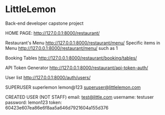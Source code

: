 # LittleLemon

Back-end developer capstone project

HOME PAGE: http://127.0.0.1:8000/restaurant/

Restaurant's Menu
http://127.0.0.1:8000/restaurant/menu/
Specific items in Menu
http://127.0.0.1:8000/restaurant/menu/<int> such as 1

Booking Tables
http://127.0.0.1:8000/restaurant/booking/tables/

API Token Generator
http://127.0.0.1:8000/restaurant/api-token-auth/

User list
http://127.0.0.1:8000/auth/users/

SUPERUSER
superlemon
lemon@123
superuser@littlelemon.com

CREATED USER (NOT STAFF)
email: test@little.com
username: testuser
password: lemon123
token: 60423e607ea86e6f8aa5a646d7921604a155d376
